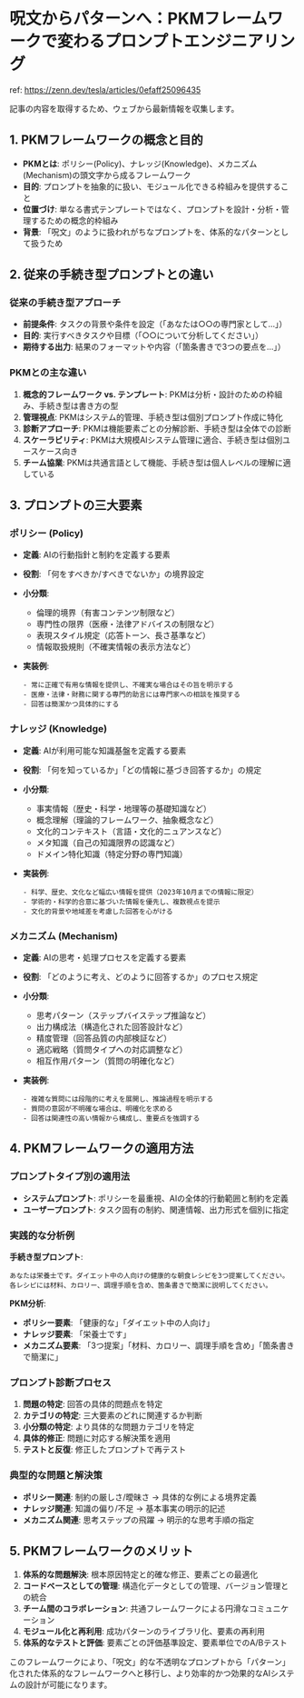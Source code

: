 # 呪文からパターンへ：PKMフレームワークで変わるプロンプトエンジニアリング

ref: <https://zenn.dev/tesla/articles/0efaff25096435>

記事の内容を取得するため、ウェブから最新情報を収集します。

## 1. PKMフレームワークの概念と目的

- **PKMとは**: ポリシー(Policy)、ナレッジ(Knowledge)、メカニズム(Mechanism)の頭文字から成るフレームワーク
- **目的**: プロンプトを抽象的に扱い、モジュール化できる枠組みを提供すること
- **位置づけ**: 単なる書式テンプレートではなく、プロンプトを設計・分析・管理するための概念的枠組み
- **背景**: 「呪文」のように扱われがちなプロンプトを、体系的なパターンとして扱うため

## 2. 従来の手続き型プロンプトとの違い

### 従来の手続き型アプローチ

- **前提条件**: タスクの背景や条件を設定（「あなたは○○の専門家として...」）
- **目的**: 実行すべきタスクや目標（「○○について分析してください」）
- **期待する出力**: 結果のフォーマットや内容（「箇条書きで3つの要点を...」）

### PKMとの主な違い

1. **概念的フレームワーク vs. テンプレート**: PKMは分析・設計のための枠組み、手続き型は書き方の型
2. **管理視点**: PKMはシステム的管理、手続き型は個別プロンプト作成に特化
3. **診断アプローチ**: PKMは機能要素ごとの分解診断、手続き型は全体での診断
4. **スケーラビリティ**: PKMは大規模AIシステム管理に適合、手続き型は個別ユースケース向き
5. **チーム協業**: PKMは共通言語として機能、手続き型は個人レベルの理解に適している

## 3. プロンプトの三大要素

### ポリシー (Policy)

- **定義**: AIの行動指針と制約を定義する要素
- **役割**: 「何をすべきか/すべきでないか」の境界設定
- **小分類**:
  - 倫理的境界（有害コンテンツ制限など）
  - 専門性の限界（医療・法律アドバイスの制限など）
  - 表現スタイル規定（応答トーン、長さ基準など）
  - 情報取扱規則（不確実情報の表示方法など）
- **実装例**:

  ```
  - 常に正確で有用な情報を提供し、不確実な場合はその旨を明示する
  - 医療・法律・財務に関する専門的助言には専門家への相談を推奨する
  - 回答は簡潔かつ具体的にする
  ```

### ナレッジ (Knowledge)

- **定義**: AIが利用可能な知識基盤を定義する要素
- **役割**: 「何を知っているか」「どの情報に基づき回答するか」の規定
- **小分類**:
  - 事実情報（歴史・科学・地理等の基礎知識など）
  - 概念理解（理論的フレームワーク、抽象概念など）
  - 文化的コンテキスト（言語・文化的ニュアンスなど）
  - メタ知識（自己の知識限界の認識など）
  - ドメイン特化知識（特定分野の専門知識）
- **実装例**:

  ```
  - 科学、歴史、文化など幅広い情報を提供（2023年10月までの情報に限定）
  - 学術的・科学的合意に基づいた情報を優先し、複数視点を提示
  - 文化的背景や地域差を考慮した回答を心がける
  ```

### メカニズム (Mechanism)

- **定義**: AIの思考・処理プロセスを定義する要素
- **役割**: 「どのように考え、どのように回答するか」のプロセス規定
- **小分類**:
  - 思考パターン（ステップバイステップ推論など）
  - 出力構成法（構造化された回答設計など）
  - 精度管理（回答品質の内部検証など）
  - 適応戦略（質問タイプへの対応調整など）
  - 相互作用パターン（質問の明確化など）
- **実装例**:

  ```
  - 複雑な質問には段階的に考えを展開し、推論過程を明示する
  - 質問の意図が不明確な場合は、明確化を求める
  - 回答は関連性の高い情報から構成し、重要点を強調する
  ```

## 4. PKMフレームワークの適用方法

### プロンプトタイプ別の適用法

- **システムプロンプト**: ポリシーを最重視、AIの全体的行動範囲と制約を定義
- **ユーザープロンプト**: タスク固有の制約、関連情報、出力形式を個別に指定

### 実践的な分析例

**手続き型プロンプト**:

```
あなたは栄養士です。ダイエット中の人向けの健康的な朝食レシピを3つ提案してください。各レシピには材料、カロリー、調理手順を含め、箇条書きで簡潔に説明してください。
```

**PKM分析**:

- **ポリシー要素**: 「健康的な」「ダイエット中の人向け」
- **ナレッジ要素**: 「栄養士です」
- **メカニズム要素**: 「3つ提案」「材料、カロリー、調理手順を含め」「箇条書きで簡潔に」

### プロンプト診断プロセス

1. **問題の特定**: 回答の具体的問題点を特定
2. **カテゴリの特定**: 三大要素のどれに関連するか判断
3. **小分類の特定**: より具体的な問題カテゴリを特定
4. **具体的修正**: 問題に対応する解決策を適用
5. **テストと反復**: 修正したプロンプトで再テスト

### 典型的な問題と解決策

- **ポリシー関連**: 制約の厳しさ/曖昧さ → 具体的な例による境界定義
- **ナレッジ関連**: 知識の偏り/不足 → 基本事実の明示的記述
- **メカニズム関連**: 思考ステップの飛躍 → 明示的な思考手順の指定

## 5. PKMフレームワークのメリット

1. **体系的な問題解決**: 根本原因特定と的確な修正、要素ごとの最適化
2. **コードベースとしての管理**: 構造化データとしての管理、バージョン管理との統合
3. **チーム間のコラボレーション**: 共通フレームワークによる円滑なコミュニケーション
4. **モジュール化と再利用**: 成功パターンのライブラリ化、要素の再利用
5. **体系的なテストと評価**: 要素ごとの評価基準設定、要素単位でのA/Bテスト

このフレームワークにより、「呪文」的な不透明なプロンプトから「パターン」化された体系的なフレームワークへと移行し、より効率的かつ効果的なAIシステムの設計が可能になります。
